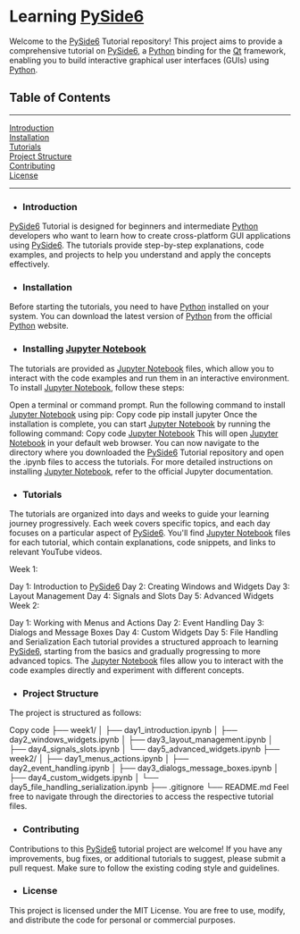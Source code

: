 # Learning [PySide6](https://pypi.org/project/PySide6/)

Welcome to the [PySide6](https://pypi.org/project/PySide6/) Tutorial repository! This project aims to provide a comprehensive tutorial on [PySide6](https://pypi.org/project/PySide6/), a [Python](https://www.python.org/downloads) binding for the [Qt](https://www.qt.io/) framework, enabling you to build interactive graphical user interfaces (GUIs) using [Python](https://www.python.org/downloads).

## Table of Contents
---
[Introduction](#introduction)  
[Installation](#installation)  
[Tutorials](#tutorials)  
[Project Structure](#project-structure)  
[Contributing](#contributing)  
[License](#license)  

---

* ### Introduction

[PySide6](https://pypi.org/project/PySide6/) Tutorial is designed for beginners and intermediate [Python](https://www.python.org/downloads) developers who want to learn how to create cross-platform GUI applications using [PySide6](https://pypi.org/project/PySide6/). The tutorials provide step-by-step explanations, code examples, and projects to help you understand and apply the concepts effectively.

* ### Installation
Before starting the tutorials, you need to have [Python](https://www.python.org/downloads) installed on your system. You can download the latest version of [Python](https://www.python.org/downloads) from the official [Python](https://www.python.org/downloads) website.

* ### Installing [Jupyter Notebook](https://jupyter.org/)
The tutorials are provided as [Jupyter Notebook](https://jupyter.org/) files, which allow you to interact with the code examples and run them in an interactive environment. To install [Jupyter Notebook](https://jupyter.org/), follow these steps:

Open a terminal or command prompt.
Run the following command to install [Jupyter Notebook](https://jupyter.org/) using pip:
Copy code
pip install jupyter
Once the installation is complete, you can start [Jupyter Notebook](https://jupyter.org/) by running the following command:
Copy code
[Jupyter Notebook](https://jupyter.org/)
This will open [Jupyter Notebook](https://jupyter.org/) in your default web browser. You can now navigate to the directory where you downloaded the [PySide6](https://pypi.org/project/PySide6/) Tutorial repository and open the .ipynb files to access the tutorials.
For more detailed instructions on installing [Jupyter Notebook](https://jupyter.org/), refer to the official Jupyter documentation.

* ### Tutorials
The tutorials are organized into days and weeks to guide your learning journey progressively. Each week covers specific topics, and each day focuses on a particular aspect of [PySide6](https://pypi.org/project/PySide6/). You'll find [Jupyter Notebook](https://jupyter.org/) files for each tutorial, which contain explanations, code snippets, and links to relevant YouTube videos.

Week 1:

Day 1: Introduction to [PySide6](https://pypi.org/project/PySide6/)
Day 2: Creating Windows and Widgets
Day 3: Layout Management
Day 4: Signals and Slots
Day 5: Advanced Widgets
Week 2:

Day 1: Working with Menus and Actions
Day 2: Event Handling
Day 3: Dialogs and Message Boxes
Day 4: Custom Widgets
Day 5: File Handling and Serialization
Each tutorial provides a structured approach to learning [PySide6](https://pypi.org/project/PySide6/), starting from the basics and gradually progressing to more advanced topics. The [Jupyter Notebook](https://jupyter.org/) files allow you to interact with the code examples directly and experiment with different concepts.

* ### Project Structure
The project is structured as follows:

Copy code
├── week1/
│   ├── day1_introduction.ipynb
│   ├── day2_windows_widgets.ipynb
│   ├── day3_layout_management.ipynb
│   ├── day4_signals_slots.ipynb
│   └── day5_advanced_widgets.ipynb
├── week2/
│   ├── day1_menus_actions.ipynb
│   ├── day2_event_handling.ipynb
│   ├── day3_dialogs_message_boxes.ipynb
│   ├── day4_custom_widgets.ipynb
│   └── day5_file_handling_serialization.ipynb
├── .gitignore
└── README.md
Feel free to navigate through the directories to access the respective tutorial files.

* ### Contributing
Contributions to this [PySide6](https://pypi.org/project/PySide6/) tutorial project are welcome! If you have any improvements, bug fixes, or additional tutorials to suggest, please submit a pull request. Make sure to follow the existing coding style and guidelines.

* ### License
This project is licensed under the MIT License. You are free to use, modify, and distribute the code for personal or commercial purposes.
